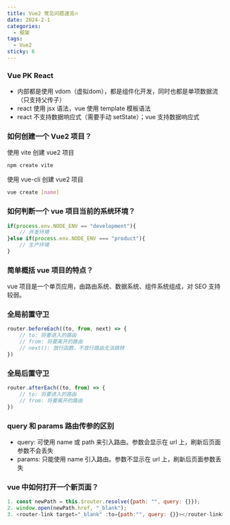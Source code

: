 ```yaml
---
title: Vue2 常见问题速览🔥
date: 2024-2-1
categories:
  - 框架
tags:
  - Vue2
sticky: 6
---
```


### **Vue PK React**
* 内部都是使用 vdom（虚拟dom），都是组件化开发，同时也都是单项数据流（只支持父传子）
* react 使用 jsx 语法，vue 使用 template 模板语法
* react 不支持数据响应式（需要手动 setState）；vue 支持数据响应式

### **如何创建一个 Vue2 项目？**
使用 vite 创建 vue2 项目
```bash
npm create vite
```
使用 vue-cli 创建 vue2 项目
```bash
vue create [name]
```

### **如何判断一个 vue 项目当前的系统环境？**
```js
if(process.env.NODE_ENV == "development"){
    // 开发环境
}else if(process.env.NODE_ENV === "product"){
    // 生产环境
}
```

### **简单概括 vue 项目的特点？**
vue 项目是一个单页应用，由路由系统、数据系统、组件系统组成，对 SEO 支持较弱。

### **全局前置守卫**
```js
router.beforeEach((to, from, next) => {
    // to: 将要进入的路由
    // from: 将要离开的路由
    // next(): 放行函数，不放行路由无法跳转
})
```

### **全局后置守卫**
```js
router.afterEach((to, from) => {
    // to: 将要进入的路由
    // from: 将要离开的路由
})
```

### **query 和 params 路由传参的区别**
* query: 可使用 name 或 path 来引入路由。参数会显示在 url 上，刷新后页面参数不会丢失
* params: 只能使用 name 引入路由。参数不显示在 url 上，刷新后页面参数丢失


### **vue 中如何打开一个新页面？**
```js
1. const newPath = this.$router.resolve({path: "", query: {}});
2. window.open(newPath.href, "_blank");
3. <router-link target="_blank" :to={path:"", query: {}}></router-link>
```
